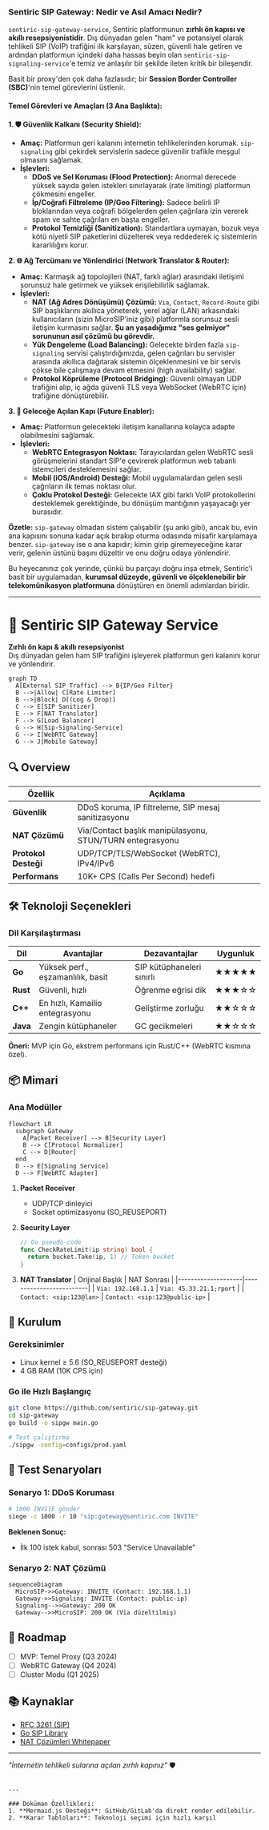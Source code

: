 ### **Sentiric SIP Gateway: Nedir ve Asıl Amacı Nedir?**

`sentiric-sip-gateway-service`, Sentiric platformunun **zırhlı ön kapısı ve akıllı resepsiyonistidir**. Dış dünyadan gelen "ham" ve potansiyel olarak tehlikeli SIP (VoIP) trafiğini ilk karşılayan, süzen, güvenli hale getiren ve ardından platformun içindeki daha hassas beyin olan `sentiric-sip-signaling-service`'e temiz ve anlaşılır bir şekilde ileten kritik bir bileşendir.

Basit bir proxy'den çok daha fazlasıdır; bir **Session Border Controller (SBC)**'nin temel görevlerini üstlenir.

#### **Temel Görevleri ve Amaçları (3 Ana Başlıkta):**

**1. 🛡️ Güvenlik Kalkanı (Security Shield):**
*   **Amaç:** Platformun geri kalanını internetin tehlikelerinden korumak. `sip-signaling` gibi çekirdek servislerin sadece güvenilir trafikle meşgul olmasını sağlamak.
*   **İşlevleri:**
    *   **DDoS ve Sel Koruması (Flood Protection):** Anormal derecede yüksek sayıda gelen istekleri sınırlayarak (rate limiting) platformun çökmesini engeller.
    *   **İp/Coğrafi Filtreleme (IP/Geo Filtering):** Sadece belirli IP bloklarından veya coğrafi bölgelerden gelen çağrılara izin vererek spam ve sahte çağrıları en başta engeller.
    *   **Protokol Temizliği (Sanitization):** Standartlara uymayan, bozuk veya kötü niyetli SIP paketlerini düzelterek veya reddederek iç sistemlerin kararlılığını korur.

**2. 🌐 Ağ Tercümanı ve Yönlendirici (Network Translator & Router):**
*   **Amaç:** Karmaşık ağ topolojileri (NAT, farklı ağlar) arasındaki iletişimi sorunsuz hale getirmek ve yüksek erişilebilirlik sağlamak.
*   **İşlevleri:**
    *   **NAT (Ağ Adres Dönüşümü) Çözümü:** `Via`, `Contact`, `Record-Route` gibi SIP başlıklarını akıllıca yöneterek, yerel ağlar (LAN) arkasındaki kullanıcıların (sizin MicroSIP'iniz gibi) platformla sorunsuz sesli iletişim kurmasını sağlar. **Şu an yaşadığımız "ses gelmiyor" sorununun asıl çözümü bu görevdir.**
    *   **Yük Dengeleme (Load Balancing):** Gelecekte birden fazla `sip-signaling` servisi çalıştırdığımızda, gelen çağrıları bu servisler arasında akıllıca dağıtarak sistemin ölçeklenmesini ve bir servis çökse bile çalışmaya devam etmesini (high availability) sağlar.
    *   **Protokol Köprüleme (Protocol Bridging):** Güvenli olmayan UDP trafiğini alıp, iç ağda güvenli TLS veya WebSocket (WebRTC için) trafiğine dönüştürebilir.

**3. 🚀 Geleceğe Açılan Kapı (Future Enabler):**
*   **Amaç:** Platformun gelecekteki iletişim kanallarına kolayca adapte olabilmesini sağlamak.
*   **İşlevleri:**
    *   **WebRTC Entegrasyon Noktası:** Tarayıcılardan gelen WebRTC sesli görüşmelerini standart SIP'e çevirerek platformun web tabanlı istemcileri desteklemesini sağlar.
    *   **Mobil (iOS/Android) Desteği:** Mobil uygulamalardan gelen sesli çağrıların ilk temas noktası olur.
    *   **Çoklu Protokol Desteği:** Gelecekte IAX gibi farklı VoIP protokollerini desteklemek gerektiğinde, bu dönüşüm mantığının yaşayacağı yer burasıdır.

**Özetle:** `sip-gateway` olmadan sistem çalışabilir (şu anki gibi), ancak bu, evin ana kapısını sonuna kadar açık bırakıp oturma odasında misafir karşılamaya benzer. `sip-gateway` ise o ana kapıdır; kimin girip giremeyeceğine karar verir, gelenin üstünü başını düzeltir ve onu doğru odaya yönlendirir.

Bu heyecanınız çok yerinde, çünkü bu parçayı doğru inşa etmek, Sentiric'i basit bir uygulamadan, **kurumsal düzeyde, güvenli ve ölçeklenebilir bir telekomünikasyon platformuna** dönüştüren en önemli adımlardan biridir.

---
# 🚀 Sentiric SIP Gateway Service

**Zırhlı ön kapı & akıllı resepsiyonist**  
Dış dünyadan gelen ham SIP trafiğini işleyerek platformun geri kalanını korur ve yönlendirir.

```mermaid
graph TD
  A[External SIP Traffic] --> B{IP/Geo Filter}
  B -->|Allow| C[Rate Limiter]
  B -->|Block| D[(Log & Drop)]
  C --> E[SIP Sanitizer]
  E --> F[NAT Translator]
  F --> G[Load Balancer]
  G --> H[Sip-Signaling-Service]
  G --> I[WebRTC Gateway]
  G --> J[Mobile Gateway]
```

## 🔍 Overview
| Özellik               | Açıklama                                                                 |
|-----------------------|-------------------------------------------------------------------------|
| **Güvenlik**          | DDoS koruma, IP filtreleme, SIP mesaj sanitizasyonu                    |
| **NAT Çözümü**        | Via/Contact başlık manipülasyonu, STUN/TURN entegrasyonu               |
| **Protokol Desteği**  | UDP/TCP/TLS/WebSocket (WebRTC), IPv4/IPv6                              |
| **Performans**        | 10K+ CPS (Calls Per Second) hedefi                                     |

## 🛠️ Teknoloji Seçenekleri
### Dil Karşılaştırması
| Dil      | Avantajlar                          | Dezavantajlar                  | Uygunluk  |
|----------|-------------------------------------|--------------------------------|-----------|
| **Go**   | Yüksek perf., eşzamanlılık, basit   | SIP kütüphaneleri sınırlı      | ★★★★★     |
| **Rust** | Güvenli, hızlı                      | Öğrenme eğrisi dik            | ★★★☆☆     |
| **C++**  | En hızlı, Kamailio entegrasyonu     | Geliştirme zorluğu            | ★★☆☆☆     |
| **Java** | Zengin kütüphaneler                 | GC gecikmeleri                | ★★☆☆☆     |

**Öneri:** MVP için Go, ekstrem performans için Rust/C++ (WebRTC kısmına özel).

## 📦 Mimari
### Ana Modüller
```mermaid
flowchart LR
  subgraph Gateway
    A[Packet Receiver] --> B[Security Layer]
    B --> C[Protocol Normalizer]
    C --> D[Router]
  end
  D --> E[Signaling Service]
  D --> F[WebRTC Adapter]
```

1. **Packet Receiver**
   - UDP/TCP dinleyici
   - Socket optimizasyonu (SO_REUSEPORT)

2. **Security Layer**
   ```go
   // Go pseudo-code
   func CheckRateLimit(ip string) bool {
     return bucket.Take(ip, 1) // Token bucket
   }
   ```

3. **NAT Translator**
   | Orijinal Başlık    | NAT Sonrası             |
   |--------------------|-------------------------|
   | `Via: 192.168.1.1` | `Via: 45.33.21.1;rport` |
   | `Contact: <sip:123@lan>` | `Contact: <sip:123@public-ip>` |

## 🚀 Kurulum
### Gereksinimler
- Linux kernel ≥ 5.6 (SO_REUSEPORT desteği)
- 4 GB RAM (10K CPS için)

### Go ile Hızlı Başlangıç
```bash
git clone https://github.com/sentiric/sip-gateway.git
cd sip-gateway
go build -o sipgw main.go

# Test çalıştırma
./sipgw -config=configs/prod.yaml
```

## 🧪 Test Senaryoları
### Senaryo 1: DDoS Koruması
```bash
# 1000 INVITE gönder
siege -c 1000 -r 10 "sip:gateway@sentiric.com INVITE"
```
**Beklenen Sonuç:**  
- İlk 100 istek kabul, sonrası 503 "Service Unavailable"

### Senaryo 2: NAT Çözümü
```mermaid
sequenceDiagram
  MicroSIP->>Gateway: INVITE (Contact: 192.168.1.1)
  Gateway->>Signaling: INVITE (Contact: public-ip)
  Signaling-->>Gateway: 200 OK
  Gateway-->>MicroSIP: 200 OK (Via düzeltilmiş)
```

## 🌟 Roadmap
- [ ] MVP: Temel Proxy (Q3 2024)
- [ ] WebRTC Gateway (Q4 2024)
- [ ] Cluster Modu (Q1 2025)

## 📚 Kaynaklar
- [RFC 3261 (SIP)](https://www.rfc-editor.org/rfc/rfc3261)
- [Go SIP Library](https://github.com/emiago/sipgo)
- [NAT Çözümleri Whitepaper](https://tools.ietf.org/html/rfc5389)

---
*"İnternetin tehlikeli sularına açılan zırhlı kapınız"* 🛡️
```

---

### Doküman Özellikleri:
1. **Mermaid.js Desteği**: GitHub/GitLab'da direkt render edilebilir.
2. **Karar Tabloları**: Teknoloji seçimi için hızlı karşıl